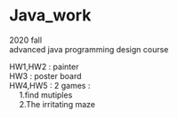 # Java_work
2020 fall
<br>
advanced java programming design course

HW1,HW2 : painter<br>
HW3 : poster board<br>
HW4,HW5 : 2 games : <br>
&emsp; 1.find mutiples<br>
&emsp; 2.The irritating maze
